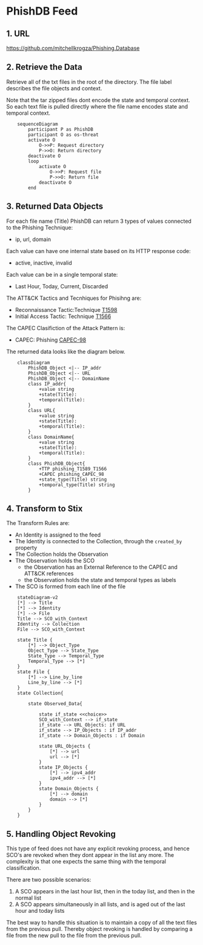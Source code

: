# PhishDB Feed
## 1. URL
https://github.com/mitchellkrogza/Phishing.Database

## 2.  Retrieve the Data
Retrieve all of the txt files in the root of the directory. The file label describes the file objects and context. 

Note that the tar zipped files dont encode the state and temporal context. So each text file is pulled directly where the file name encodes state and temporal context.
```mermaid
	sequenceDiagram
		participant P as PhishDB 
		participant O as os-threat
		activate O
			O->>P: Request directory 
			P->>O: Return directory
		deactivate O
		loop
			activate O
				O->>P: Request file 
				P->>O: Return file
			deactivate O
		end
```

## 3. Returned Data Objects
For each file name (Title) PhishDB can return 3 types of values connected to the Phishing Technique:
 - ip, url, domain

Each value can have one internal state based on its HTTP response code: 
- active, inactive, invalid

Each value can be in a single temporal state:
- Last Hour, Today, Current, Discarded

The ATT&CK Tactics and Tecnhiques for Phisihng are:
- Reconnaissance Tactic:Technique [T1598](https://attack.mitre.org/techniques/T1598/)
- Initial Access Tactic: Technique [T1566](https://attack.mitre.org/techniques/T1566/)

The CAPEC Clasifiction of the Attack Pattern is:
- CAPEC: Phishing [CAPEC-98](https://capec.mitre.org/data/definitions/98.html)


The returned data looks like the diagram below.
		

```mermaid
	classDiagram 
		PhishDB_Object <|-- IP_addr
		PhishDB_Object <|-- URL
		PhishDB_Object <|-- DomainName
		class IP_addr{
			+value string
			+state(Title): 
			+temporal(Title):
		}
		class URL{
			+value string
			+state(Title): 
			+temporal(Title):
		}
		class DomainName{
			+value string
			+state(Title): 
			+temporal(Title):
		}
		class PhishDB_Object{
			+TTP phishing_T1589_T1566
			+CAPEC phishing_CAPEC_98
			+state_type(Title) string
			+temporal_type(Title) string
		}
```

## 4. Transform to Stix
The Transform Rules are:
- An Identity is assigned to the feed
- The Identity is connected to the Collection, through the `created_by` property
- The Collection holds the Observation
- The Observation holds the SCO
	- the Observation has an External Reference to the CAPEC and ATT&CK references
	- the Observation holds the state and temporal types as labels
- The SCO is formed from each line of the file

```mermaid
	stateDiagram-v2
    [*] --> Title
	[*] --> Identity
    [*] --> File
    Title --> SCO_with_Context
	Identity --> Collection
	File --> SCO_with_Context

    state Title {
        [*] --> Object_Type
        Object_Type --> State_Type
        State_Type --> Temporal_Type
        Temporal_Type --> [*]
    }
    state File {
        [*] --> Line_by_line
        Line_by_line --> [*]
    }
	state Collection{		

		state Observed_Data{
			
			state if_state <<choice>>
			SCO_with_Context --> if_state
			if_state --> URL_Objects: if URL
			if_state --> IP_Objects : if IP_addr
			if_state --> Domain_Objects : if Domain

			state URL_Objects {
				[*] --> url
				url --> [*]
			}
			state IP_Objects {
				[*] --> ipv4_addr
				ipv4_addr --> [*]
			}
			state Domain_Objects {
				[*] --> domain
				domain --> [*]
			}
		}
	}

```


## 5. Handling Object Revoking
This type of feed does not have any explicit revoking process, and hence SCO's are revoked when they dont appear in the list any more. The complexity is that one expects the same thing with the temporal classification.

There are two possible scenarios:
1. A SCO appears in the last hour list, then in the today list, and then in the normal list
2. A SCO appears simultaneously in all lists, and is aged out of the last hour and today lists

The best way to handle this situation is to maintain a copy of all the text files from the previous pull. Thereby object revoking is handled by comparing a file from the new pull to the file from the previous pull.